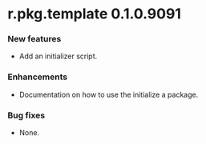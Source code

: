# r.pkg.template 0.1.0.9091

### New features

* Add an initializer script.

### Enhancements

* Documentation on how to use the initialize a package.

### Bug fixes

* None.
